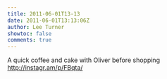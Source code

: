 ```yaml
---
title: 2011-06-01T13-13
date: 2011-06-01T13:13:06Z
author: Lee Turner
showtoc: false
comments: true
---
```


A quick coffee and cake with Oliver before shopping http://instagr.am/p/FBqta/


